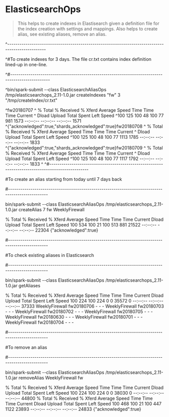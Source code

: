 # ElasticsearchOps

>This helps to create indexes in Elastisearch given a definition file for the index creation with settings and mappings.
>Also helps to create alias, see existing aliases, remove an alias. 

^-------------------------------------------------------------------------------------------------

^#To create indexes for 3 days. The file cr.txt contains index definition lined-up in one-line.

^#-------------------------------------------------------------------------------------------------

^bin/spark-submit --class ElasticsearchAliasOps /tmp/elasticsearchops_2.11-1.0.jar createIndexes "fw" 3 "/tmp/createIndex/cr.txt"

^fw20180707
^  % Total    % Received % Xferd  Average Speed   Time    Time     Time  Current
^                                 Dload  Upload   Total   Spent    Left  Speed
^100   125  100    48  100    77    981   1573 --:--:-- --:--:-- --:--:--  1571
^{"acknowledged":true,"shards_acknowledged":true}fw20180708
^  % Total    % Received % Xferd  Average Speed   Time    Time     Time  Current
^                                 Dload  Upload   Total   Spent    Left  Speed
^100   125  100    48  100    77   1113   1785 --:--:-- --:--:-- --:--:--  1833
^{"acknowledged":true,"shards_acknowledged":true}fw20180709
^  % Total    % Received % Xferd  Average Speed   Time    Time     Time  Current
^                                 Dload  Upload   Total   Spent    Left  Speed
^100   125  100    48  100    77   1117   1792 --:--:-- --:--:-- --:--:--  1833
^
^#-------------------------------------------------------------------------------------------------

#To create an alias starting from today until 7 days back

#-------------------------------------------------------------------------------------------------

bin/spark-submit --class ElasticsearchAliasOps /tmp/elasticsearchops_2.11-1.0.jar createAlias 7 fw WeeklyFirewall

  % Total    % Received % Xferd  Average Speed   Time    Time     Time  Current
                                 Dload  Upload   Total   Spent    Left  Speed
100   534  100    21  100   513    881  21522 --:--:-- --:--:-- --:--:-- 22304
{"acknowledged":true}

#-------------------------------------------------------------------------------------------------

#To check existing aliases in Elasticsearch

#-------------------------------------------------------------------------------------------------

bin/spark-submit --class ElasticsearchAliasOps /tmp/elasticsearchops_2.11-1.0.jar getAliases

  % Total    % Received % Xferd  Average Speed   Time    Time     Time  Current
                                 Dload  Upload   Total   Spent    Left  Speed
100   224  100   224    0     0  35572      0 --:--:-- --:--:-- --:--:-- 37333
WeeklyFirewall fw20180706 - - -
WeeklyFirewall fw20180703 - - -
WeeklyFirewall fw20180702 - - -
WeeklyFirewall fw20180705 - - -
WeeklyFirewall fw20180630 - - -
WeeklyFirewall fw20180701 - - -
WeeklyFirewall fw20180704 - - -

#-------------------------------------------------------------------------------------------------

#To remove an alias 

#-------------------------------------------------------------------------------------------------

bin/spark-submit --class ElasticsearchAliasOps /tmp/elasticsearchops_2.11-1.0.jar removeAlias WeeklyFirewall fw

  % Total    % Received % Xferd  Average Speed   Time    Time     Time  Current
                                 Dload  Upload   Total   Spent    Left  Speed
100   224  100   224    0     0  38030      0 --:--:-- --:--:-- --:--:-- 44800
  % Total    % Received % Xferd  Average Speed   Time    Time     Time  Current
                                 Dload  Upload   Total   Spent    Left  Speed
100   468  100    21  100   447   1122  23893 --:--:-- --:--:-- --:--:-- 24833
{"acknowledged":true}

